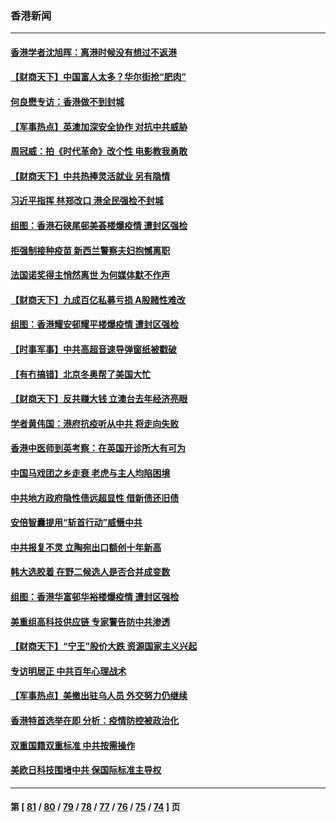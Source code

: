 ### 香港新闻
---
#### [香港学者沈旭晖：离港时候没有想过不返港](../../pages/ncid1349362/n13590327.md) 
#### [【财商天下】中国富人太多？华尔街抢“肥肉”](../../pages/ncid1349362/n13590241.md) 
#### [何良懋专访：香港做不到封城](../../pages/ncid1349362/n13587016.md) 
#### [【军事热点】英澳加深安全协作 对抗中共威胁](../../pages/ncid1349362/n13589152.md) 
#### [周冠威：拍《时代革命》改个性 电影教我勇敢](../../pages/ncid1349362/n13588584.md) 
#### [【财商天下】中共热捧灵活就业 另有隐情](../../pages/ncid1349362/n13587793.md) 
#### [习近平指挥 林郑改口 港全民强检不封城](../../pages/ncid1349362/n13587558.md) 
#### [组图：香港石硖尾邨美荟楼爆疫情 遭封区强检](../../pages/ncid1349362/n13586567.md) 
#### [拒强制接种疫苗 新西兰警察夫妇抱憾离职](../../pages/ncid1349362/n13586528.md) 
#### [法国诺奖得主悄然离世 为何媒体默不作声](../../pages/ncid1349362/n13585647.md) 
#### [【财商天下】九成百亿私募亏损 A股赌性难改](../../pages/ncid1349362/n13585096.md) 
#### [组图：香港耀安邨耀平楼爆疫情 遭封区强检](../../pages/ncid1349362/n13583793.md) 
#### [【时事军事】中共高超音速导弹窗纸被戳破](../../pages/ncid1349362/n13582161.md) 
#### [【有冇搞错】北京冬奥帮了美国大忙](../../pages/ncid1349362/n13582218.md) 
#### [【财商天下】反共赚大钱 立澳台去年经济亮眼](../../pages/ncid1349362/n13582180.md) 
#### [学者黄伟国：港府抗疫听从中共 将走向失败](../../pages/ncid1349362/n13582699.md) 
#### [香港中医师到英考察：在英国开诊所大有可为](../../pages/ncid1349362/n13582702.md) 
#### [中国马戏团之乡走衰 老虎与主人均陷困境](../../pages/ncid1349362/n13578997.md) 
#### [中共地方政府隐性债远超显性 借新债还旧债](../../pages/ncid1349362/n13579860.md) 
#### [安倍智囊提用“斩首行动”威慑中共](../../pages/ncid1349362/n13581843.md) 
#### [中共报复不灵 立陶宛出口额创十年新高](../../pages/ncid1349362/n13580817.md) 
#### [韩大选胶着 在野二候选人是否合并成变数](../../pages/ncid1349362/n13580751.md) 
#### [组图：香港华富邨华裕楼爆疫情 遭封区强检](../../pages/ncid1349362/n13578134.md) 
#### [美重组高科技供应链 专家警告防中共渗透](../../pages/ncid1349362/n13580365.md) 
#### [【财商天下】“宁王”股价大跌 资源国家主义兴起](../../pages/ncid1349362/n13579272.md) 
#### [专访明居正 中共百年心理战术](../../pages/ncid1349362/n13566524.md) 
#### [【军事热点】美撤出驻乌人员 外交努力仍继续](../../pages/ncid1349362/n13578207.md) 
#### [香港特首选举在即 分析：疫情防控被政治化](../../pages/ncid1349362/n13578191.md) 
#### [双重国籍双重标准 中共按需操作](../../pages/ncid1349362/n13578136.md) 
#### [美欧日科技围堵中共 保国际标准主导权](../../pages/ncid1349362/n13577942.md) 

---
#### 第 [ [81](./81.md) / [80](./80.md) / [79](./79.md) / [78](./78.md) / [77](./77.md) / [76](./76.md) / [75](./75.md) / [74](./74.md) ] 页
